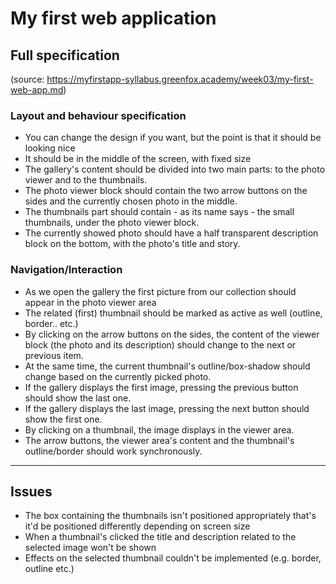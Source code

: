 # My first web application #

## Full specification ##
(source: https://myfirstapp-syllabus.greenfox.academy/week03/my-first-web-app.md)

### Layout and behaviour specification ###

- You can change the design if you want, but the point is that it should be looking nice
- It should be in the middle of the screen, with fixed size
- The gallery's content should be divided into two main parts: to the photo viewer and to the thumbnails.
- The photo viewer block should contain the two arrow buttons on the sides and the currently chosen photo in the middle.
- The thumbnails part should contain - as its name says - the small thumbnails, under the photo viewer block.
- The currently showed photo should have a half transparent description block on the bottom, with the photo's title and story.

### Navigation/Interaction ###

- As we open the gallery the first picture from our collection should appear in the photo viewer area
- The related (first) thumbnail should be marked as active as well (outline, border.. etc.)
- By clicking on the arrow buttons on the sides, the content of the viewer block (the photo and its description) should change to the next or previous item.
- At the same time, the current thumbnail's outline/box-shadow should change based on the currently picked photo.
- If the gallery displays the first image, pressing the previous button should show the last one.
- If the gallery displays the last image, pressing the next button should show the first one.
- By clicking on a thumbnail, the image displays in the viewer area.
- The arrow buttons, the viewer area's content and the thumbnail's outline/border should work synchronously.

-------
## Issues ##

- The box containing the thumbnails isn't positioned appropriately that's it'd be positioned differently depending on screen size
- When a thumbnail's clicked the title and description related to the selected image won't be shown
- Effects on the selected thumbnail couldn't be implemented (e.g. border, outline etc.)